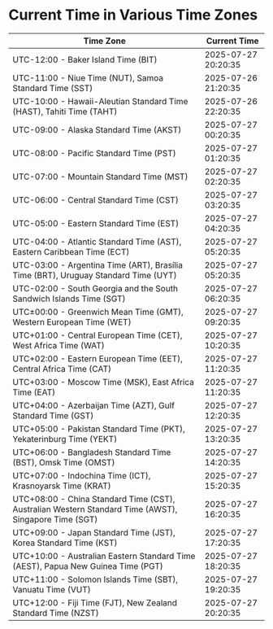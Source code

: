 # Current Time in Various Time Zones

| Time Zone | Current Time |
|-----------|--------------|
| UTC-12:00 - Baker Island Time (BIT) | 2025-07-27 20:20:35 |
| UTC-11:00 - Niue Time (NUT), Samoa Standard Time (SST) | 2025-07-26 21:20:35 |
| UTC-10:00 - Hawaii-Aleutian Standard Time (HAST), Tahiti Time (TAHT) | 2025-07-26 22:20:35 |
| UTC-09:00 - Alaska Standard Time (AKST) | 2025-07-27 00:20:35 |
| UTC-08:00 - Pacific Standard Time (PST) | 2025-07-27 01:20:35 |
| UTC-07:00 - Mountain Standard Time (MST) | 2025-07-27 02:20:35 |
| UTC-06:00 - Central Standard Time (CST) | 2025-07-27 03:20:35 |
| UTC-05:00 - Eastern Standard Time (EST) | 2025-07-27 04:20:35 |
| UTC-04:00 - Atlantic Standard Time (AST), Eastern Caribbean Time (ECT) | 2025-07-27 05:20:35 |
| UTC-03:00 - Argentina Time (ART), Brasília Time (BRT), Uruguay Standard Time (UYT) | 2025-07-27 05:20:35 |
| UTC-02:00 - South Georgia and the South Sandwich Islands Time (SGT) | 2025-07-27 06:20:35 |
| UTC±00:00 - Greenwich Mean Time (GMT), Western European Time (WET) | 2025-07-27 09:20:35 |
| UTC+01:00 - Central European Time (CET), West Africa Time (WAT) | 2025-07-27 10:20:35 |
| UTC+02:00 - Eastern European Time (EET), Central Africa Time (CAT) | 2025-07-27 11:20:35 |
| UTC+03:00 - Moscow Time (MSK), East Africa Time (EAT) | 2025-07-27 11:20:35 |
| UTC+04:00 - Azerbaijan Time (AZT), Gulf Standard Time (GST) | 2025-07-27 12:20:35 |
| UTC+05:00 - Pakistan Standard Time (PKT), Yekaterinburg Time (YEKT) | 2025-07-27 13:20:35 |
| UTC+06:00 - Bangladesh Standard Time (BST), Omsk Time (OMST) | 2025-07-27 14:20:35 |
| UTC+07:00 - Indochina Time (ICT), Krasnoyarsk Time (KRAT) | 2025-07-27 15:20:35 |
| UTC+08:00 - China Standard Time (CST), Australian Western Standard Time (AWST), Singapore Time (SGT) | 2025-07-27 16:20:35 |
| UTC+09:00 - Japan Standard Time (JST), Korea Standard Time (KST) | 2025-07-27 17:20:35 |
| UTC+10:00 - Australian Eastern Standard Time (AEST), Papua New Guinea Time (PGT) | 2025-07-27 18:20:35 |
| UTC+11:00 - Solomon Islands Time (SBT), Vanuatu Time (VUT) | 2025-07-27 19:20:35 |
| UTC+12:00 - Fiji Time (FJT), New Zealand Standard Time (NZST) | 2025-07-27 20:20:35 |

